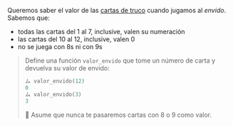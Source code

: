Queremos saber el valor de las [cartas de truco](https://es.wikipedia.org/wiki/Truco_argentino) cuando jugamos al _envido_. Sabemos que:

* todas las cartas del 1 al 7, inclusive, valen su numeración
* las cartas del 10 al 12, inclusive, valen 0
* no se juega con 8s ni con 9s

> Define una función `valor_envido` que tome un número de carta y devuelva su valor de envido:
>
> ```python
> ム valor_envido(12)
> 0
> ム valor_envido(3)
> 3
> ```
>
> :memo: Asume que nunca te pasaremos cartas con 8 o 9 como valor.
